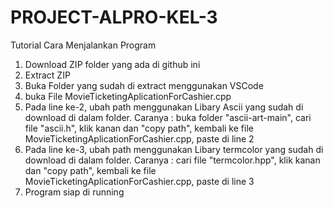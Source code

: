 ﻿# PROJECT-ALPRO-KEL-3

Tutorial Cara Menjalankan Program

1. Download ZIP folder yang ada di github ini
2. Extract ZIP
3. Buka Folder yang sudah di extract menggunakan VSCode
4. buka File MovieTicketingAplicationForCashier.cpp
5. Pada line ke-2, ubah path menggunakan Libary Ascii yang sudah di download di dalam folder. Caranya : buka folder "ascii-art-main", cari file "ascii.h", klik kanan dan "copy path", kembali ke file  MovieTicketingAplicationForCashier.cpp, paste di line 2
6. Pada line ke-3, ubah path menggunakan Libary termcolor yang sudah di download di dalam folder. Caranya : cari file "termcolor.hpp", klik kanan dan "copy path", kembali ke file  MovieTicketingAplicationForCashier.cpp, paste di line 3
7. Program siap di running
